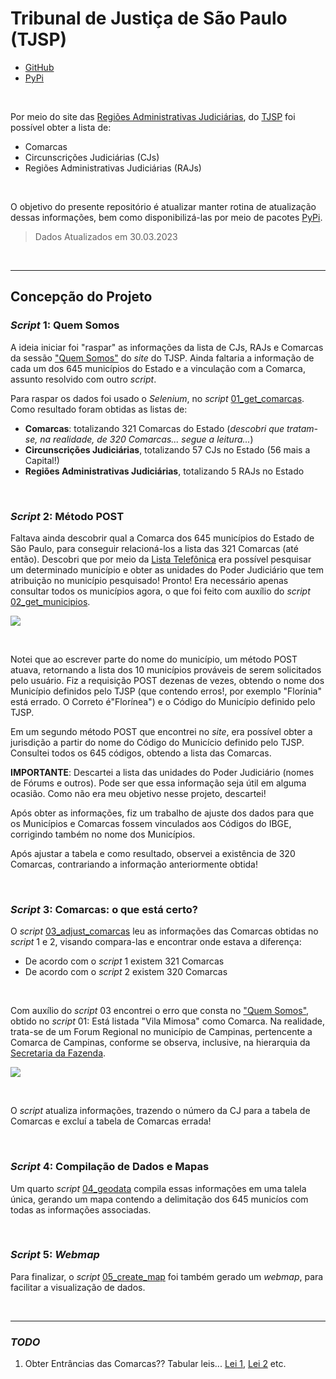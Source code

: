 # Tribunal de Justiça de São Paulo (TJSP)

- [GitHub](https://github.com/open-geodata/sp_tjsp_divadmin)
- [PyPi]()

<br>

Por meio do site das [Regiões Administrativas Judiciárias](https://www.tjsp.jus.br/QuemSomos/QuemSomos/RegioesAdministrativasJudiciarias), do [TJSP](https://portal.tjsp.jus.br) foi possível obter a lista de:

- Comarcas
- Circunscrições Judiciárias (CJs)
- Regiões Administrativas Judiciárias (RAJs)

<br>

O objetivo do presente repositório é atualizar manter rotina de atualização dessas informações, bem como disponibilizá-las por meio de pacotes [PyPi]().

> Dados Atualizados em 30.03.2023

<br>

---

## Concepção do Projeto

### _Script_ 1: Quem Somos

A ideia iniciar foi "raspar" as informações da lista de CJs, RAJs e Comarcas da sessão ["Quem Somos"](https://www.tjsp.jus.br/QuemSomos/QuemSomos/RegioesAdministrativasJudiciarias) do _site_ do TJSP. Ainda faltaria a informação de cada um dos 645 municípios do Estado e a vinculação com a Comarca, assunto resolvido com outro _script_.

Para raspar os dados foi usado o _Selenium_, no _script_ [01_get_comarcas](./scripts/01_get_comarcas.ipynb). Como resultado foram obtidas as listas de:

- **Comarcas**: totalizando 321 Comarcas do Estado (_descobri que tratam-se, na realidade, de 320 Comarcas... segue a leitura..._)
- **Circunscrições Judiciárias**, totalizando 57 CJs no Estado (56 mais a Capital!)
- **Regiões Administrativas Judiciárias**, totalizando 5 RAJs no Estado

<br>

### _Script_ 2: Método POST

Faltava ainda descobrir qual a Comarca dos 645 municípios do Estado de São Paulo, para conseguir relacioná-los a lista das 321 Comarcas (até então). Descobri que por meio da [Lista Telefônica](https://www.tjsp.jus.br/ListaTelefonica) era possível pesquisar um determinado município e obter as unidades do Poder Judiciário que tem atribuição no município pesquisado! Pronto! Era necessário apenas consultar todos os municípios agora, o que foi feito com auxílio do _script_ [02_get_municipios](./scripts/02_get_municipios.ipynb).

![](https://i.imgur.com/I2iKlnE.png)

<br>

Notei que ao escrever parte do nome do município, um método POST atuava, retornando a lista dos 10 municípios prováveis de serem solicitados pelo usuário. Fiz a requisição POST dezenas de vezes, obtendo o nome dos Município definidos pelo TJSP (que contendo erros!, por exemplo "Florínia" está errado. O Correto é"Florínea") e o Código do Município definido pelo TJSP.

Em um segundo método POST que encontrei no _site_, era possível obter a jurisdição a partir do nome do Código do Municício definido pelo TJSP. Consultei todos os 645 códigos, obtendo a lista das Comarcas.

**IMPORTANTE**: Descartei a lista das unidades do Poder Judiciário (nomes de Fórums e outros). Pode ser que essa informação seja útil em alguma ocasião. Como não era meu objetivo nesse projeto, descartei!

Após obter as informações, fiz um trabalho de ajuste dos dados para que os Municípios e Comarcas fossem vinculados aos Códigos do IBGE, corrigindo também no nome dos Municípios.

Após ajustar a tabela e como resultado, observei a existência de 320 Comarcas, contrariando a informação anteriormente obtida!

<br>

### _Script_ 3: Comarcas: o que está certo?

O _script_ [03_adjust_comarcas](./scripts/03_adjust_comarcas.ipynb) leu as informações das Comarcas obtidas no _script_ 1 e 2, visando compara-las e encontrar onde estava a diferença:

- De acordo com o _script_ 1 existem 321 Comarcas
- De acordo com o _script_ 2 existem 320 Comarcas

<br>

Com auxílio do _script_ 03 encontrei o erro que consta no ["Quem Somos"](https://www.tjsp.jus.br/QuemSomos/QuemSomos/RegioesAdministrativasJudiciarias), obtido no _script_ 01: Está listada "Vila Mimosa" como Comarca. Na realidade, trata-se de um Forum Regional no município de Campinas, pertencente a Comarca de Campinas, conforme se observa, inclusive, na hierarquia da [Secretaria da Fazenda](http://www.fazenda.sp.gov.br/ua/hierarquia3.asp?ua1=0021071).

![](https://i.imgur.com/RVAA9Ly.png)

<br>

O _script_ atualiza informações, trazendo o número da CJ para a tabela de Comarcas e excluí a tabela de Comarcas errada!

<br>

### _Script_ 4: Compilação de Dados e Mapas

Um quarto _script_ [04_geodata](./scripts/04_geodata.ipynb) compila essas informações em uma talela única, gerando um mapa contendo a delimitação dos 645 municíos com todas as informações associadas.

<br>

### _Script_ 5: _Webmap_

Para finalizar, o _script_ [05_create_map](./scripts/05_create_map.ipynb) foi também gerado um _webmap_, para facilitar a visualização de dados.

<br>

---

### _TODO_

1. Obter Entrâncias das Comarcas?? Tabular leis... [Lei 1](https://www.al.sp.gov.br/norma/59545), [Lei 2](https://www.al.sp.gov.br/repositorio/legislacao/lei.complementar/2005/lei.complementar-980-21.12.2005.html) etc.
